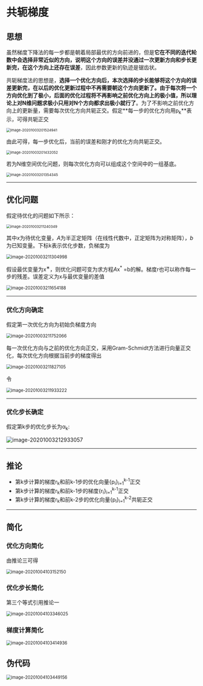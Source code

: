 # 共轭梯度



## 思想

虽然梯度下降法的每一步都是朝着局部最优的方向前进的，但是**它在不同的迭代轮数中会选择非常近似的方向，说明这个方向的误差并没通过一次更新方向和步长更新完，在这个方向上还存在误差**，因此参数更新的轨迹是锯齿状。

共轭梯度法的思想是，**选择一个优化方向后，本次选择的步长能够将这个方向的误差更新完，在以后的优化更新过程中不再需要朝这个方向更新了。由于每次将一个方向优化到了极小，后面的优化过程将不再影响之前优化方向上的极小值，所以理论上对N维问题求极小只用对N个方向都求出极小就行了**。为了不影响之前优化方向上的更新量，需要每次优化方向共轭正交。假定**每一步的优化方向用p<sub>k</sub>**表示，可得共轭正交

<img src="C:\Users\26082\AppData\Roaming\Typora\typora-user-images\image-20201003201524941.png" alt="image-20201003201524941" style="zoom:67%;" />

由此可得，每一步优化后，当前的误差和刚才的优化方向共轭正交。

<img src="C:\Users\26082\AppData\Roaming\Typora\typora-user-images\image-20201003201432052.png" alt="image-20201003201432052" style="zoom:67%;" />

若为N维空间优化问题，则每次优化方向可以组成这个空间中的一组基底。

<img src="C:\Users\26082\AppData\Roaming\Typora\typora-user-images\image-20201003201354345.png" alt="image-20201003201354345" style="zoom:67%;" />

***

## 优化问题

假定待优化的问题如下所示：

<img src="C:\Users\26082\AppData\Roaming\Typora\typora-user-images\image-20201003211240349.png" alt="image-20201003211240349" style="zoom:67%;" />

其中*x*为待优化变量，*A*为半正定矩阵（在线性代数中，正定矩阵为对称矩阵），*b*为已知变量。下标k表示优化步数，负梯度为

<img src="C:\Users\26082\AppData\Roaming\Typora\typora-user-images\image-20201003211304998.png" alt="image-20201003211304998" style="zoom:80%;" />

假设最优变量为x<sup>∗</sup>，则优化问题可变为求方程*A*x<sup>*</sup> =b的解。梯度r也可以称作每一步的残差。误差定义为x与最优变量的差值

<img src="C:\Users\26082\AppData\Roaming\Typora\typora-user-images\image-20201003211654188.png" alt="image-20201003211654188" style="zoom:80%;" />

***

### 优化方向确定

假定第一次优化方向为初始负梯度方向

<img src="C:\Users\26082\AppData\Roaming\Typora\typora-user-images\image-20201003211752066.png" alt="image-20201003211752066" style="zoom:80%;" />

每一次优化方向与之前的优化方向正交，采用Gram-Schmidt方法进行向量正交化，每次优化方向根据当前步的梯度得出

<img src="C:\Users\26082\AppData\Roaming\Typora\typora-user-images\image-20201003211827105.png" alt="image-20201003211827105" style="zoom:80%;" />

令

<img src="C:\Users\26082\AppData\Roaming\Typora\typora-user-images\image-20201003211933222.png" alt="image-20201003211933222" style="zoom:80%;" />

***

### 优化步长确定

假定第k步的优化步长为α<sub>k</sub>:

![image-20201003212933057](C:\Users\26082\AppData\Roaming\Typora\typora-user-images\image-20201003212933057.png)

***

## 推论

* 第k步计算的梯度r<sub>k</sub>和前k-1步的优化向量{p<sub>i</sub>}<sub>i=1</sub><sup>k-1</sup>正交
* 第k步计算的梯度r<sub>k</sub>和前k-1步的梯度{r<sub>i</sub>}<sub>i=1</sub><sup>k-1</sup>正交
* 第k步计算的梯度r<sub>k</sub>和前k-2步的优化向量{p<sub>i</sub>}<sub>i=1</sub><sup>k-2</sup>共轭正交

***

## 简化

### 优化方向简化

由推论三可得

<img src="C:\Users\26082\AppData\Roaming\Typora\typora-user-images\image-20201004103152150.png" alt="image-20201004103152150" style="zoom:80%;" />

### 优化步长简化

第三个等式引用推论一

<img src="C:\Users\26082\AppData\Roaming\Typora\typora-user-images\image-20201004103346025.png" alt="image-20201004103346025" style="zoom:80%;" />

### 梯度计算简化

<img src="C:\Users\26082\AppData\Roaming\Typora\typora-user-images\image-20201004103414936.png" alt="image-20201004103414936" style="zoom:80%;" />

## 伪代码

<img src="C:\Users\26082\AppData\Roaming\Typora\typora-user-images\image-20201004103449156.png" alt="image-20201004103449156" style="zoom:80%;" />